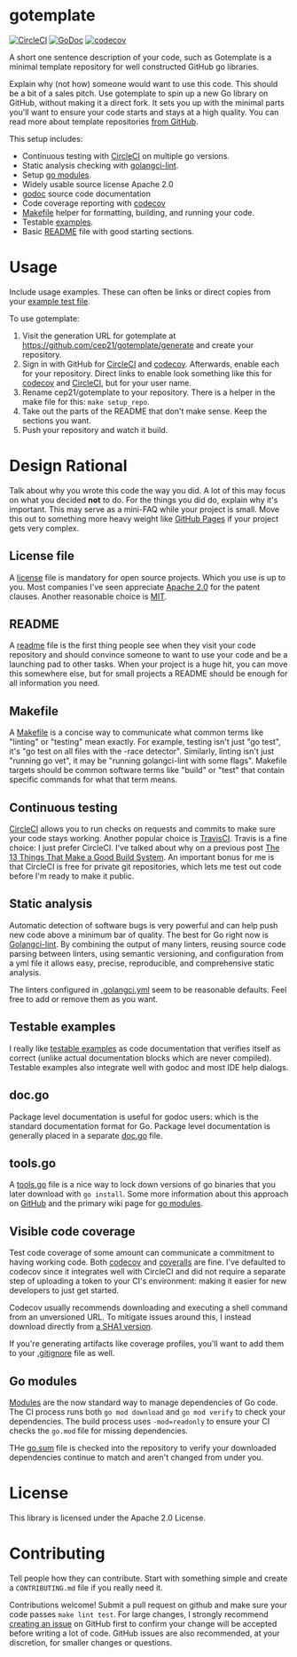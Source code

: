 # gotemplate
[![CircleCI](https://circleci.com/gh/cep21/gotemplate.svg)](https://circleci.com/gh/cep21/gotemplate)
[![GoDoc](https://godoc.org/github.com/cep21/gotemplate?status.svg)](https://godoc.org/github.com/cep21/gotemplate)
[![codecov](https://codecov.io/gh/cep21/gotemplate/branch/master/graph/badge.svg)](https://codecov.io/gh/cep21/gotemplate)

A short one sentence description of your code, such as Gotemplate is a minimal template repository for well constructed
GitHub go libraries.

Explain why (not how) someone would want to use this code.  This should be a bit of a sales pitch.  Use gotemplate to
spin up a new Go library on GitHub, without making it a direct fork.  It sets you up with the minimal parts you'll want
to ensure your code starts and stays at a high quality.  You can read more about template repositories
[from GitHub](https://github.blog/2019-06-06-generate-new-repositories-with-repository-templates/).

This setup includes:
* Continuous testing with [CircleCI](https://circleci.com/) on multiple go versions.
* Static analysis checking with [golangci-lint](https://github.com/golangci/golangci-lint).
* Setup [go modules](https://github.com/golang/go/wiki/Modules).
* Widely usable source license Apache 2.0
* [godoc](https://godoc.org) source code documentation
* Code coverage reporting with [codecov](https://codecov.io)
* [Makefile](https://en.wikipedia.org/wiki/Makefile) helper for formatting, building, and running your code.
* Testable [examples](https://blog.golang.org/examples).
* Basic [README](https://en.wikipedia.org/wiki/README) file with good starting sections.

# Usage

Include usage examples.  These can often be links or direct copies from your
[example test file](./gotemplate_example_test.go).

<!--
```go
    func ExampleRemoveMe() {
    	fmt.Println(gotemplate.RemoveMe("hello", "world"))
    }
```
-->
To use gotemplate:
1. Visit the generation URL for gotemplate at https://github.com/cep21/gotemplate/generate and create your repository.
2. Sign in with GitHub for [CircleCI](https://circleci.com) and [codecov](https://codecov.io).  Afterwards, enable each
for your repository.  Direct links to enable look something like this for [codecov](https://codecov.io/gh/cep21/+) and
[CircleCI](https://circleci.com/add-projects/gh/cep21), but for your user name.
3. Rename cep21/gotemplate to your repository.  There is a helper in the make file for this: `make setup_repo`.
4. Take out the parts of the README that don't make sense.  Keep the sections you want.
5. Push your repository and watch it build.

# Design Rational

Talk about why you wrote this code the way you did.  A lot of this may focus on what you decided **not** to do.
For the things you did do, explain why it's important.  This may serve as a mini-FAQ while your project is small.
Move this out to something more heavy weight like [GitHub Pages](https://pages.github.com) if your project gets very
complex.

## License file

A [license](./LICENSE.txt) file is mandatory for open source projects.  Which you use is up to you. Most companies I've seen
appreciate [Apache 2.0](https://tldrlegal.com/license/apache-license-2.0-(apache-2.0)) for the patent clauses.
Another reasonable choice is [MIT](https://tldrlegal.com/license/mit-license).

## README

A [readme](./README.md) file is the first thing people see when they visit your code repository and should convince someone to want to
use your code and be a launching pad to other tasks.  When your project is a huge hit, you can move this
somewhere else, but for small projects a README should be enough for all information you need.

## Makefile

A [Makefile](./Makefile) is a concise way to communicate what common terms like "linting" or "testing" mean exactly.  For example,
testing isn't just "go test", it's "go test on all files with the -race detector". Similarly, linting isn't just
"running go vet", it may be "running golangci-lint with some flags".  Makefile targets should be common software terms
like "build" or "test" that contain specific commands for what that term means.

## Continuous testing

[CircleCI](./.circleci) allows you to run checks on requests and commits to make sure your code stays working.
Another popular choice is [TravisCI](https://travis-ci.org).  Travis is a fine choice: I just prefer CircleCI.  I've
talked about why on a previous post
[The 13 Things That Make a Good Build System](https://www.signalfx.com/blog/the-13-things-that-make-a-good-build-system/).
An important bonus for me is that CircleCI is free for private git repositories, which lets me test out code before I'm
ready to make it public.

## Static analysis

Automatic detection of software bugs is very powerful and can help push new code above a minimum bar of quality.
The best for Go right now is [Golangci-lint](https://github.com/golangci/golangci-lint).  By combining the output of
many linters, reusing source code parsing between linters, using semantic versioning, and configuration from a yml file
it allows easy, precise, reproducible, and comprehensive static analysis.

The linters configured in [.golangci.yml](./.golangci.yml) seem to be reasonable defaults.  Feel free to add or remove
them as you want.

## Testable examples

I really like [testable examples](./gotemplate_example_test.go) as code documentation that verifies itself as correct (unlike actual documentation blocks
which are never compiled).  Testable examples also integrate well with godoc and most IDE help dialogs.

## doc.go

Package level documentation is useful for godoc users: which is the standard documentation format for Go.  Package level
documentation is generally placed in a separate [doc.go](./doc.go) file.

## tools.go

A [tools.go](./tools.go) file is a nice way to lock down versions of go binaries that you later download with `go install`.
Some more information about this approach on [GitHub](https://github.com/golang/go/issues/25922) and the primary
wiki page for [go modules](https://github.com/golang/go/wiki/Modules#how-can-i-track-tool-dependencies-for-a-module).

## Visible code coverage

Test code coverage of some amount can communicate a commitment to having working code. Both
[codecov](https://codecov.io) and [coveralls](https://docs.coveralls.io/go)
are fine.  I've defaulted to codecov since it integrates well with CircleCI and did not require a separate step of
uploading a token to your CI's environment: making it easier for new developers to just get started.

Codecov usually recommends downloading and executing a shell command from an unversioned URL.  To mitigate issues
around this, I instead download directly from
[a SHA1 version](https://raw.githubusercontent.com/codecov/codecov-bash/1044b7a243e0ea0c05ed43c2acd8b7bb7cef340c/codecov).

If you're generating artifacts like coverage profiles, you'll want to add them to your [.gitignore](./.gitignore) file as well.

## Go modules

[Modules](./go.mod) are the now standard way to manage dependencies of Go code.  The CI process runs both `go mod download` and
`go mod verify` to check your dependencies.
The build process uses `-mod=readonly` to ensure your CI checks the `go.mod` file for missing dependencies.

THe [go.sum](./go.sum) file is checked into the repository to verify your downloaded dependencies continue to match and
aren't changed from under you.

# License

This library is licensed under the Apache 2.0 License.

# Contributing

Tell people how they can contribute.  Start with something simple and create a `CONTRIBUTING.md` file if you really
need it.

Contributions welcome!  Submit a pull request on github and make sure your code passes `make lint test`.  For
large changes, I strongly recommend [creating an issue](https://github.com/cep21/gotemplate/issues) on GitHub first to
confirm your change will be accepted before writing a lot of code.  GitHub issues are also recommended, at your discretion,
for smaller changes or questions.